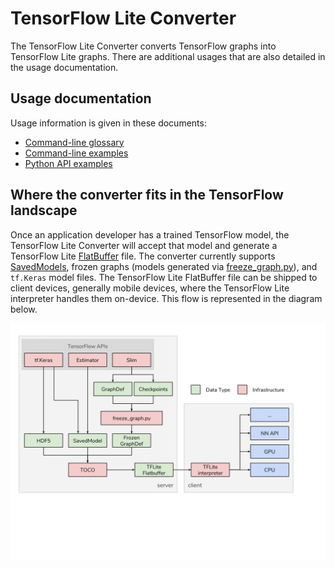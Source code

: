 # TensorFlow Lite Converter

The TensorFlow Lite Converter converts TensorFlow graphs into
TensorFlow Lite graphs. There are additional usages that are also detailed in
the usage documentation.

## Usage documentation

Usage information is given in these documents:

*   [Command-line glossary](g3doc/cmdline_reference.md)
*   [Command-line examples](g3doc/cmdline_examples.md)
*   [Python API examples](g3doc/python_api.md)

## Where the converter fits in the TensorFlow landscape

Once an application developer has a trained TensorFlow model, the TensorFlow
Lite Converter will accept
that model and generate a TensorFlow Lite
[FlatBuffer](https://google.github.io/flatbuffers/) file. The converter currently supports
[SavedModels](https://www.tensorflow.org/guide/saved_model#using_savedmodel_with_estimators),
frozen graphs (models generated via
[freeze_graph.py](https://github.com/tensorflow/tensorflow/blob/master/tensorflow/python/tools/freeze_graph.py)),
and `tf.Keras` model files.  The TensorFlow Lite FlatBuffer file can be shipped
to client devices, generally mobile devices, where the TensorFlow Lite
interpreter handles them on-device.  This flow is represented in the diagram
below.

![drawing](g3doc/toco_landscape.svg)
